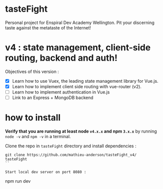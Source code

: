 # tasteFight
Personal project for Enspiral Dev Academy Wellington. Pit your discerning taste against the metataste of the Internet!  

# v4 : state management, client-side routing, backend and auth!
Objectives of this version :
- [x] Learn how to use Vuex, the leading state management library for Vue.js.
- [x] Learn how to implement client side routing with vue-router (v2).
- [ ] Learn how to implement authentication in Vue.js
- [ ] Link to an Express + MongoDB backend

# how to install
**Verify that you are running at least node `v4.x.x` and npm `3.x.x`** by running `node -v` and `npm -v` in a terminal.

Clone the repo in `tasteFight` directory and install dependencies :
```
git clone https://github.com/mathieu-anderson/tasteFight_v4/ tasteFight
``

Start local dev server on port 8080 :
```
npm run dev
```
